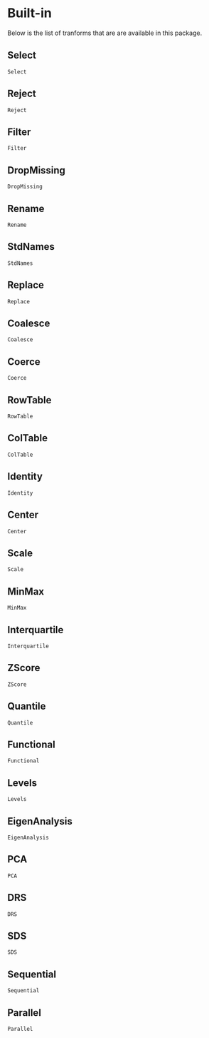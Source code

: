 # Built-in

Below is the list of tranforms that are are available in this package.

## Select

```@docs
Select
```

## Reject

```@docs
Reject
```

## Filter

```@docs
Filter
```

## DropMissing

```@docs
DropMissing
```

## Rename

```@docs
Rename
```

## StdNames

```@docs
StdNames
```

## Replace

```@docs
Replace
```

## Coalesce

```@docs
Coalesce
```

## Coerce

```@docs
Coerce
```

## RowTable

```@docs
RowTable
```

## ColTable
```@docs
ColTable
```

## Identity

```@docs
Identity
```

## Center

```@docs
Center
```

## Scale

```@docs
Scale
```

## MinMax

```@docs
MinMax
```

## Interquartile

```@docs
Interquartile
```

## ZScore

```@docs
ZScore
```

## Quantile

```@docs
Quantile
```

## Functional

```@docs
Functional
```

## Levels

```@docs
Levels
```

## EigenAnalysis

```@docs
EigenAnalysis
```

## PCA

```@docs
PCA
```

## DRS

```@docs
DRS
```

## SDS

```@docs
SDS
```

## Sequential

```@docs
Sequential
```

## Parallel

```@docs
Parallel
```
